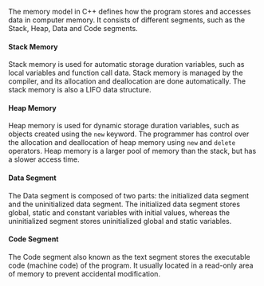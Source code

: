 The memory model in C++ defines how the program stores and accesses data in computer memory. It consists of different segments, such as the Stack, Heap, Data and Code segments.
#### Stack Memory
Stack memory is used for automatic storage duration variables, such as local variables and function call data. Stack memory is managed by the compiler, and its allocation and deallocation are done automatically. The stack memory is also a LIFO data structure.

#### Heap Memory 
Heap memory is used for dynamic storage duration variables, such as objects created using the `new` keyword. The programmer has control over the allocation and deallocation of heap memory using `new` and `delete` operators. Heap memory is a larger pool of memory than  the stack, but has a slower access time.

#### Data Segment
The Data segment is composed of two parts: the initialized data segment and the uninitialized data segment. The initialized data segment stores global, static and constant variables with initial values, whereas the uninitialized segment stores uninitialized global and static variables.

#### Code Segment 
The Code segment also known as the text segment stores the executable code (machine code) of the program. It usually located in a read-only area of memory to prevent accidental modification.